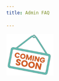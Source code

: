 ```yaml
---
title: Admin FAQ

---
```



<img src="/src/assets/comingSoon.png" alt="New Account Screenshot" style="width:25%;">